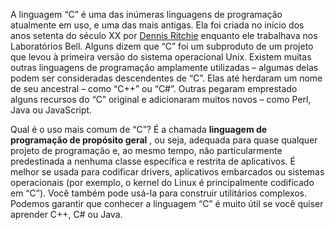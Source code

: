 A linguagem “C” é uma das inúmeras linguagens de programação atualmente em uso, e uma das mais antigas. Ela foi criada no início dos anos setenta do século XX por [Dennis Ritchie](https://en.wikipedia.org/wiki/Dennis_Ritchie "Dennis Ritchie") enquanto ele trabalhava nos Laboratórios Bell. Alguns dizem que “C” foi um subproduto de um projeto que levou à primeira versão do sistema operacional Unix. Existem muitas outras linguagens de programação amplamente utilizadas – algumas delas podem ser consideradas descendentes de “C”. Elas até herdaram um nome de seu ancestral – como “C++” ou “C#”. Outras pegaram emprestado alguns recursos do “C” original e adicionaram muitos novos – como Perl, Java ou JavaScript.

Qual é o uso mais comum de “C”? É a chamada **linguagem de programação de propósito geral** , ou seja, adequada para quase qualquer projeto de programação e, ao mesmo tempo, não particularmente predestinada a nenhuma classe específica e restrita de aplicativos. É melhor se usada para codificar drivers, aplicativos embarcados ou sistemas operacionais (por exemplo, o kernel do Linux é principalmente codificado em “C”). Você também pode usá-la para construir utilitários complexos. Podemos garantir que conhecer a linguagem “C” é muito útil se você quiser aprender C++, C# ou Java.

